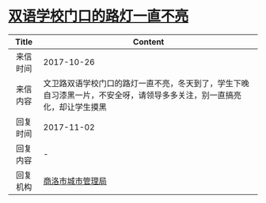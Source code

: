 # <a href="http://www.shangluo.gov.cn/zmhd/ldxxxx.jsp?urltype=leadermail.LeaderMailContentUrl&wbtreeid=1112&leadermailid=4397">双语学校门口的路灯一直不亮</a>
| Title |                           Content                           |
|:-----:|-------------------------------------------------------------|
| 来信时间  | 2017-10-26                                                  |
| 来信内容  | 文卫路双语学校门口的路灯一直不亮，冬天到了，学生下晚自习漆黑一片，不安全呀，请领导多多关注，别一直搞亮化，却让学生摸黑 |
| 回复时间  | 2017-11-02                                                  |
| 回复内容  | -                                                           |
| 回复机构  | <a href="../../category/agencies/商洛市城市管理局.md">商洛市城市管理局</a>  |